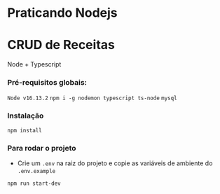 # Praticando Nodejs

# CRUD de Receitas

Node + Typescript

### Pré-requisitos globais:

`Node v16.13.2`
`npm i -g nodemon typescript ts-node`
`mysql`

### Instalação

`npm install`

### Para rodar o projeto

- Crie um `.env` na raiz do projeto e copie as variáveis de ambiente do `.env.example`

`npm run start-dev`
